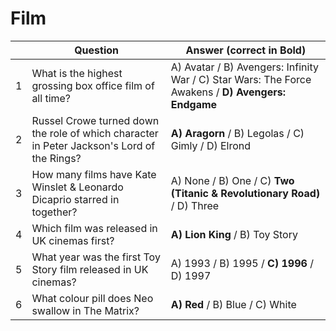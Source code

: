 # Film

| |Question|Answer (correct in Bold)|
|---|---|---|
|1|What is the highest grossing box office film of all time?|A) Avatar / B) Avengers: Infinity War / C) Star Wars: The Force Awakens / **D) Avengers: Endgame**|
|2|Russel Crowe turned down the role of which character in Peter Jackson's Lord of the Rings?|**A) Aragorn** / B) Legolas / C) Gimly / D) Elrond|
|3|How many films have Kate Winslet & Leonardo Dicaprio starred in together?|A) None / B) One / C) **Two (Titanic & Revolutionary Road)** / D) Three|
|4|Which film was released in UK cinemas first?|**A) Lion King** / B) Toy Story|
|5|What year was the first Toy Story film released in UK cinemas?|A) 1993 / B) 1995 / **C) 1996** / D) 1997|
|6|What colour pill does Neo swallow in The Matrix?|**A) Red** / B) Blue / C) White|
